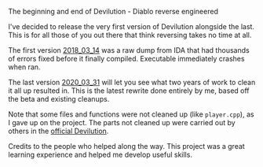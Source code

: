 The beginning and end of Devilution - Diablo reverse engineered

I've decided to release the very first version of Devilution alongside the last. This is for all those of you out there that think reversing takes no time at all.

The first version [2018_03_14](2018_03_14) was a raw dump from IDA that had thousands of errors fixed before it finally compiled. Executable immediately crashes when ran.

The last version [2020_03_31](2020_03_31) will let you see what two years of work to clean it all up resulted in. This is the latest rewrite done entirely by me, based off the beta and existing cleanups.

Note that some files and functions were not cleaned up (like `player.cpp`), as I gave up on the project. The parts not cleaned up were carried out by others in the [official Devilution](https://github.com/diasurgical/devilution).

Credits to the people who helped along the way. This project was a great learning experience and helped me develop useful skills.
